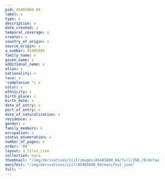 ```yaml
---
pid: A5485880_04
label: x
type: x
description: x
date_created: x
temporal_coverage: x
creator: x
country_of_origin: x
source_origin: x
a_number: A5485880
family_name: x
given_name: x
additional_name: x
alias: x
nationality: x
race: x
'complexion ': x
color: x
ethnicity: x
birth_place: x
birth_date: x
date_of_entry: x
port_of_entry: x
date_of_naturalization: x
residence: x
gender: x
family_members: x
occupation: x
status_enumeration: x
number_of_pages: x
order: '04'
layout: a_files_item
collection: nara
thumbnail: "/img/derivatives/iiif/images/A5485880_04/full/250,/0/default.jpg"
manifest: "/img/derivatives/iiif/A5485880_04/manifest.json"
full: ''
---
```

